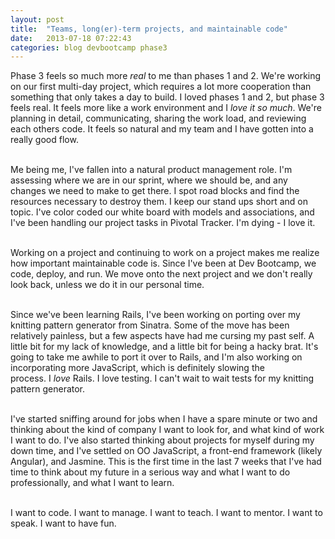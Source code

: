 ```yaml
---
layout: post
title:  "Teams, long(er)-term projects, and maintainable code"
date:   2013-07-18 07:22:43
categories: blog devbootcamp phase3
---
```


Phase 3 feels so much more&nbsp;<em>real</em> to me than phases 1 and 2. We're working on our first multi-day project, which requires a lot more cooperation than something that only takes a day to build. I loved phases 1 and 2, but phase 3 feels real. It feels more like a work environment and I&nbsp;<em>love it so much</em>. We're planning in detail, communicating, sharing the work load, and reviewing each others code. It feels so natural and my team and I have gotten into a really good flow.<br><br>

Me being me, I've fallen into a natural product management role. I'm assessing where we are in our sprint, where we should be, and any changes we need to make to get there. I spot road blocks and find the resources necessary to destroy them. I keep our stand ups short and on topic. I've color coded our white board with models and associations, and I've been handling our project tasks in Pivotal Tracker. I'm dying - I love it.<br><br>

Working on a project and continuing to work on a project makes me realize how important maintainable code is. Since I've been at Dev Bootcamp, we code, deploy, and run. We move onto the next project and we don't really look back, unless we do it in our personal time.<br><br>

Since we've been learning Rails, I've been working on porting over my knitting pattern generator from Sinatra. Some of the move has been relatively painless, but a few aspects have had me cursing my past self. A little bit for my lack of knowledge, and a little bit for being a hacky brat. It's going to take me awhile to port it over to Rails, and I'm also working on incorporating more JavaScript, which is definitely slowing the process.&nbsp;<span>I&nbsp;</span><em>love</em><span> Rails. I love testing. I can't wait to wait tests for my knitting pattern generator.&nbsp;</span><br><br>

<span>I've started sniffing around for jobs when I have a spare minute or two and thinking about the kind of company I want to look for, and&nbsp;</span>what kind of work I want to do. I've also started thinking about projects for myself during my down time, and I've settled on OO JavaScript, a front-end framework (likely Angular), and Jasmine. This is the first time in the last 7 weeks that I've had time to think about my future in a serious way and what I want to do professionally, and what I want to learn.<br><br>

I want to code. I want to manage. I want to teach. I want to mentor. I want to speak. I want to have fun.</p>